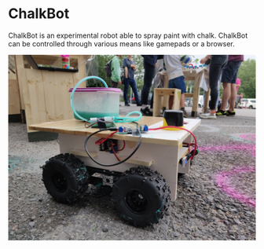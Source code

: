 # ChalkBot

ChalkBot is an experimental robot able to spray paint with chalk. ChalkBot can be controlled through various means like gamepads or a browser.

![ChalkBot Image](img/photo/2021_chalkbot_v0_1.jpg)